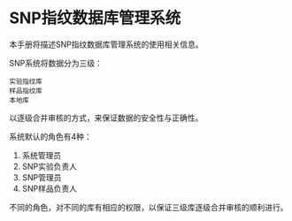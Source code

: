 # SNP指纹数据库管理系统

本手册将描述SNP指纹数据库管理系统的使用相关信息。

SNP系统将数据分为三级：
```
实验指纹库
样品指纹库
本地库
```
以逐级合并审核的方式，来保证数据的安全性与正确性。

系统默认的角色有4种：

 1. 系统管理员
 2. SNP实验负责人
 3. SNP管理员
 4. SNP样品负责人
 
不同的角色，对不同的库有相应的权限，以保证三级库逐级合并审核的顺利进行。
 
 